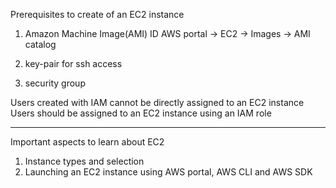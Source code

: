 Prerequisites to create of an EC2 instance

1. Amazon Machine Image(AMI) ID
AWS portal -> EC2 -> Images -> AMI catalog

2. key-pair for ssh access

3. security group

Users created with IAM cannot be directly assigned to an EC2 instance
Users should be assigned to an EC2 instance using an IAM role

-------------------------------------------------------------------------------------
Important aspects to learn about EC2

1. Instance types and selection
2. Launching an EC2 instance using AWS portal, AWS CLI and AWS SDK

